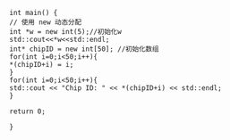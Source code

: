 `int main() {`  
    `// 使用 new 动态分配`  
    `int *w = new int(5);//初始化w`  
    `std::cout<<*w<<std::endl;`  
    `int* chipID = new int[50]; //初始化数组`  
    `for(int i=0;i<50;i++){`  
        `*(chipID+i) = i;`  
    `}`  
    `for(int i=0;i<50;i++){`  
        `std::cout << "Chip ID: " << *(chipID+i) << std::endl;`  
    `}`  
      
    return 0;
`}`